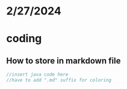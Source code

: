 # 2/27/2024 
# coding

## How to store in markdown file 

```java
//insert java code here
//have to add ".md" suffix for coloring




```


